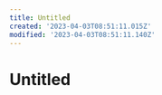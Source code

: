 ```yaml
---
title: Untitled
created: '2023-04-03T08:51:11.015Z'
modified: '2023-04-03T08:51:11.140Z'
---
```


# Untitled

